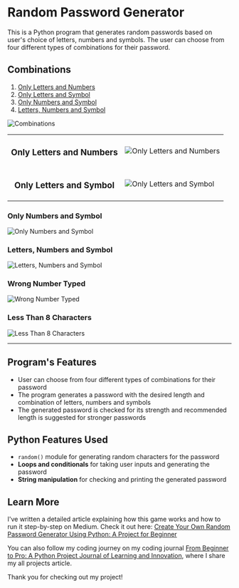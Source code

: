 # Random Password Generator

This is a Python program that generates random passwords based on user's choice of letters, numbers and symbols. The user can choose from four different types of combinations for their password.

## Combinations

1. [Only Letters and Numbers](#ln "Goto Only Letters and Numbers")
2. [Only Letters and Symbol](#ls "Goto Only Letters and Symbol")
3. [Only Numbers and Symbol](#ns "Goto Only Numbers and Symbol")
4. [Letters, Numbers and Symbol](#lns "Goto Letters, Numbers and Symbol")

![Combinations](https://user-images.githubusercontent.com/29802859/221974942-c0257c45-cadd-440f-91fe-6fcbec6ace0b.png)

<table>
<tr>
<td>
<h3 id="ln" align="center">Only Letters and Numbers</h3>
</td>

<td valign="middle">

![Only Letters and Numbers](https://user-images.githubusercontent.com/29802859/221973247-4ea804ca-2f16-4737-9a94-2e23d2840d00.png)

</td>
</tr>

<tr>
<td>
<h3 id="ln" align="center">Only Letters and Symbol</h3>
</td>

<td valign="middle">

![Only Letters and Symbol](https://user-images.githubusercontent.com/29802859/221974689-18640ce8-a43f-425b-a5ce-368a7dbc5162.png)

</td>
</tr>
</table>

<h3 id="ns">Only Numbers and Symbol</h3>

![Only Numbers and Symbol](https://user-images.githubusercontent.com/29802859/221974713-2ad19de6-f1a8-4271-a6ec-6fe2c221d6bf.png)

<h3 id="lns">Letters, Numbers and Symbol</h3>

![Letters, Numbers and Symbol](https://user-images.githubusercontent.com/29802859/221974749-1f7b35c0-ead4-4bee-b004-0c448617e9e5.png)

<h3>Wrong Number Typed</h3>

![Wrong Number Typed](https://user-images.githubusercontent.com/29802859/221948211-46830047-ab3d-487c-a264-73b8d6dbf246.png)

<h3>Less Than 8 Characters</h3>

![Less Than 8 Characters](https://user-images.githubusercontent.com/29802859/221974897-891dee63-6c39-4d8a-ae70-a3f96dd333e7.png)

---

## Program's Features

- User can choose from four different types of combinations for their password
- The program generates a password with the desired length and combination of letters, numbers and symbols
- The generated password is checked for its strength and recommended length is suggested for stronger passwords

## Python Features Used

- `random()` module for generating random characters for the password
- **Loops and conditionals** for taking user inputs and generating the password
- **String manipulation** for checking and printing the generated password

## Learn More

I've written a detailed article explaining how this game works and how to run it step-by-step on Medium. Check it out here: [Create Your Own Random Password Generator Using Python: A Project for Beginner](https://ajbrohi.medium.com/create-your-own-random-password-generator-using-python-a-project-for-beginner-239f6b1489f0)

You can also follow my coding journey on my coding journal [From Beginner to Pro: A Python Project Journal of Learning and Innovation](https://medium.com/@ajbrohi/from-beginner-to-pro-a-python-project-journal-of-learning-and-innovation-60ede797a9c3), where I share my all projects article.

Thank you for checking out my project!
